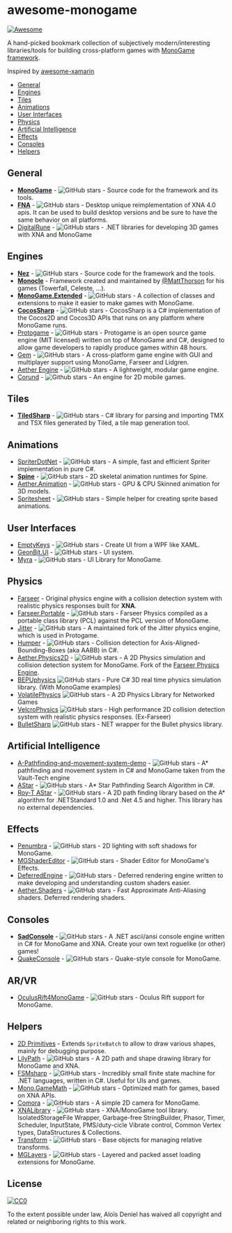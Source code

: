 # awesome-monogame

[![Awesome](https://cdn.rawgit.com/sindresorhus/awesome/d7305f38d29fed78fa85652e3a63e154dd8e8829/media/badge.svg)](https://github.com/sindresorhus/awesome)

A hand-picked bookmark collection of subjectively modern/interesting libraries/tools for building cross-platform games with [MonoGame framework](http://www.monogame.net/).

Inspired by [awesome-xamarin](https://github.com/benoitjadinon/awesome-xamarin)
  
  * [General](#general)
  * [Engines](#engines)
  * [Tiles](#tiles)
  * [Animations](#animations)
  * [User Interfaces](#user-interfaces)
  * [Physics](#physics)
  * [Artificial Intelligence](#artificial-intelligence)
  * [Effects](#effects)
  * [Consoles](#consoles)
  * [Helpers](#helpers)

## General
* [**MonoGame**](https://github.com/MonoGame/MonoGame) - ![GitHub stars](https://img.shields.io/github/stars/MonoGame/MonoGame.svg) - Source code for the framework and its tools.
* [**FNA**](https://github.com/FNA-XNA/FNA) - ![GitHub stars](https://img.shields.io/github/stars/FNA-XNA/FNA.svg) - Desktop unique reimplementation of XNA 4.0 apis. It can be used to build desktop versions and be sure to have the same behavior on all platforms.
* [DigitalRune](https://github.com/DigitalRune/DigitalRune) - ![GitHub stars](https://img.shields.io/github/stars/DigitalRune/DigitalRune.svg) - .NET libraries for developing 3D games with XNA and MonoGame

## Engines
* [**Nez**](https://github.com/prime31/Nez) - ![GitHub stars](https://img.shields.io/github/stars/prime31/Nez.svg) - Source code for the framework and the tools.
* [**Monocle**](https://bitbucket.org/MattThorson/monocle-engine) - Framework created and maintained by [@MattThorson](https://mobile.twitter.com/MattThorson) for his games (Towerfall, Celeste, ...).
* [**MonoGame.Extended**](https://github.com/craftworkgames/MonoGame.Extended) - ![GitHub stars](https://img.shields.io/github/stars/craftworkgames/MonoGame.Extended.svg) - A collection of classes and extensions to make it easier to make games with MonoGame.
* [**CocosSharp**](https://github.com/mono/CocosSharp) - ![GitHub stars](https://img.shields.io/github/stars/mono/CocosSharp.svg) - CocosSharp is a C# implementation of the Cocos2D and Cocos3D APIs that runs on any platform where MonoGame runs.
* [Protogame](https://github.com/RedpointGames/Protogame) - ![GitHub stars](https://img.shields.io/github/stars/RedpointGames/Protogame.svg) - Protogame is an open source game engine (MIT licensed) written on top of MonoGame and C#, designed to allow game developers to rapidly produce games within 48 hours.
* [Gem](https://github.com/gmich/Gem) - ![GitHub stars](https://img.shields.io/github/stars/gmich/Gem.svg) - A cross-platform game engine with GUI and multiplayer support using MonoGame, Farseer and Lidgren.
* [Aether Engine](https://github.com/tainicom/Aether) - ![GitHub stars](https://img.shields.io/github/stars/tainicom/Aether.svg) - A lightweight, modular game engine.
* [Corund](https://github.com/impworks/corund) - ![Github stars](https://img.shields.io/github/stars/impworks/corund.svg) - An engine for 2D mobile games.

## Tiles
* [**TiledSharp**](https://github.com/marshallward/TiledSharp) - ![GitHub stars](https://img.shields.io/github/stars/marshallward/TiledSharp.svg) - C# library for parsing and importing TMX and TSX files generated by Tiled, a tile map generation tool.

## Animations
* [SpriterDotNet](https://github.com/loodakrawa/SpriterDotNet) - ![GitHub stars](https://img.shields.io/github/stars/loodakrawa/SpriterDotNet.svg) - A simple, fast and efficient Spriter implementation in pure C#.
* [**Spine**](https://github.com/EsotericSoftware/spine-runtimes) - ![GitHub stars](https://img.shields.io/github/stars/EsotericSoftware/spine-runtimes.svg) - 2D skeletal animation runtimes for Spine.
* [Aether.Animation](https://github.com/tainicom/Aether.Extras/tree/master/Animation) - ![GitHub stars](https://img.shields.io/github/stars/tainicom/Aether.Extras.svg) - GPU & CPU Skinned animation for 3D models.
* [Spritesheet](https://github.com/aloisdeniel/Spritesheet)  - ![GitHub stars](https://img.shields.io/github/stars/aloisdeniel/Spritesheet.svg) - Simple helper for creating sprite based animations.

## User Interfaces
* [EmptyKeys](https://github.com/EmptyKeys/UI_Engines) - ![GitHub stars](https://img.shields.io/github/stars/EmptyKeys/UI_Engines.svg) - Create UI from a WPF like XAML.
* [GeonBit.UI](https://github.com/RonenNess/GeonBit.UI) - ![GitHub stars](https://img.shields.io/github/stars/RonenNess/GeonBit.UI.svg) - UI system.
* [Myra](https://github.com/rds1983/Myra) - ![GitHub stars](https://img.shields.io/github/stars/rds1983/Myra.svg) - UI Library for MonoGame.

## Physics
* [Farseer](https://farseerphysics.codeplex.com/) - Original physics engine with a collision detection system with realistic physics responses built for **XNA**.
* [Farseer.Portable](https://github.com/craftworkgames/FarseerPhysics.Portable) - ![GitHub stars](https://img.shields.io/github/stars/craftworkgames/FarseerPhysics.Portable.svg) - Farseer Physics compiled as a portable class library (PCL) against the PCL version of MonoGame.
* [Jitter](https://github.com/RedpointGames/Jitter) - ![GitHub stars](https://img.shields.io/github/stars/RedpointGames/Jitter.svg) - A maintained fork of the Jitter physics engine, which is used in Protogame.
* [Humper](https://github.com/aloisdeniel/Humper) - ![GitHub stars](https://img.shields.io/github/stars/aloisdeniel/Humper.svg) - Collision detection for Axis-Aligned-Bounding-Boxes (aka AABB) in C#.
* [Aether.Physics2D](https://github.com/tainicom/Aether.Physics2D) - ![GitHub stars](https://img.shields.io/github/stars/tainicom/Aether.Physics2D.svg) - A 2D Physics simulation and collision detection system for MonoGame. Fork of the [Farseer Physics Engine](https://farseerphysics.codeplex.com/).
* [BEPUphysics](https://github.com/bepu/bepuphysics1) ![GitHub stars](https://img.shields.io/github/stars/bepu/bepuphysics1.svg) - Pure C# 3D real time physics simulation library. (With MonoGame examples)
* [VolatilePhysics](https://github.com/ashoulson/VolatilePhysics) ![GitHub stars](https://img.shields.io/github/stars/ashoulson/VolatilePhysics.svg) - A 2D Physics Library for Networked Games
* [VelcroPhysics](https://github.com/VelcroPhysics/VelcroPhysics) ![GitHub stars](https://img.shields.io/github/stars/VelcroPhysics/VelcroPhysics.svg) - High performance 2D collision detection system with realistic physics responses. (Ex-Farseer)
* [BulletSharp](https://github.com/AndresTraks/BulletSharp) ![GitHub stars](https://img.shields.io/github/stars/VelcroPhysics/AndresTraks/BulletSharp.svg) - NET wrapper for the Bullet physics library.

## Artificial Intelligence

* [A-Pathfinding-and-movement-system-demo](https://github.com/Vault16Software/A-Pathfinding-and-movement-system-demo) - ![GitHub stars](https://img.shields.io/github/stars/Vault16Software/A-Pathfinding-and-movement-system-demo.svg) - A* pathfinding and movement system in C# and MonoGame taken from the Vault-Tech engine
* [AStar](https://github.com/leniel/AStar) - ![GitHub stars](https://img.shields.io/github/stars/leniel/AStar.svg) - A* Star Pathfinding Search Algorithm in C#.
* [Roy-T AStar](https://github.com/roy-t/AStar) - ![GitHub stars](https://img.shields.io/github/stars/roy-t/AStar.svg) - A 2D path finding library based on the A* algorithm for .NETStandard 1.0 and .Net 4.5 and higher. This library has no external dependencies.

## Effects

* [Penumbra](https://github.com/discosultan/penumbra) - ![GitHub stars](https://img.shields.io/github/stars/discosultan/penumbra.svg) - 2D lighting with soft shadows for MonoGame.
* [MGShaderEditor](https://github.com/procfxgen/MGShaderEditor) - ![GitHub stars](https://img.shields.io/github/stars/procfxgen/MGShaderEditor.svg) - Shader Editor for MonoGame's Effects.
* [DeferredEngine](https://github.com/UncleThomy/DeferredEngine) - ![GitHub stars](https://img.shields.io/github/stars/UncleThomy/DeferredEngine.svg) - Deferred rendering engine written to make developing and understanding custom shaders easier.
* [Aether.Shaders](https://github.com/tainicom/Aether.Extras/tree/master/Shaders) - ![GitHub stars](https://img.shields.io/github/stars/tainicom/Aether.Extras.svg) - Fast Approximate Anti-Aliasing shaders. Deferred rendering shaders.

## Consoles

* [**SadConsole**](https://github.com/Thraka/SadConsole) - ![GitHub stars](https://img.shields.io/github/stars/Thraka/SadConsole.svg) - A .NET ascii/ansi console engine written in C# for MonoGame and XNA. Create your own text roguelike (or other) games!
* [QuakeConsole](https://github.com/discosultan/quake-console) - ![GitHub stars](https://img.shields.io/github/stars/discosultan/quake-console.svg) - Quake-style console for MonoGame.

## AR/VR

* [OculusRift4MonoGame](https://github.com/steemwheedle/OculusRift4MonoGame) - ![GitHub stars](https://img.shields.io/github/stars/steemwheedle/OculusRift4MonoGame.svg) - Oculus Rift support for MonoGame.

## Helpers
* [2D Primitives](https://bitbucket.org/C3/2d-xna-primitives/wiki/Home) - Extends `SpriteBatch` to allow to draw various shapes, mainly for debugging purpose.
* [LilyPath](https://github.com/jaquadro/LilyPath) - ![GitHub stars](https://img.shields.io/github/stars/jaquadro/LilyPath.svg) - A 2D path and shape drawing library for MonoGame and XNA.
* [FSMsharp](https://github.com/xanathar/FSMsharp) - ![GitHub stars](https://img.shields.io/github/stars/xanathar/FSMsharp.svg) - Incredibly small finite state machine for .NET languages, written in C#. Useful for UIs and games.
* [Mono.GameMath](https://github.com/mhutch/Mono.GameMath) - ![GitHub stars](https://img.shields.io/github/stars/mhutch/Mono.GameMath.svg) - Optimized math for games, based on XNA APIs.
* [Comora](https://github.com/aloisdeniel/Comora) - ![GitHub stars](https://img.shields.io/github/stars/aloisdeniel/Comora.svg) - A simple 2D camera for MonoGame.
* [XNALibrary](https://github.com/tainicom/XNALibrary) - ![GitHub stars](https://img.shields.io/github/stars/tainicom/XNALibrary.svg) - XNA/MonoGame tool library.  IsolatedStorageFile Wrapper, Garbage-free StringBuilder, Phasor, Timer, Scheduler, InputState, PMS/duty-cicle Vibrate control, Common Vertex types, DataStructures & Collections.
* [Transform](https://github.com/aloisdeniel/Transform) - ![GitHub stars](https://img.shields.io/github/stars/aloisdeniel/Transform.svg) - Base objects for managing relative transforms.
* [MGLayers](https://github.com/0xFireball/MGLayers) - ![GitHub stars](https://img.shields.io/github/stars/0xFireball/MGLayers.svg) - Layered and packed asset loading extensions for MonoGame.

## License

[![CC0](https://licensebuttons.net/p/zero/1.0/88x31.png)](https://creativecommons.org/publicdomain/zero/1.0/)

To the extent possible under law, Aloïs Deniel has waived all copyright and related or neighboring rights to this work.
